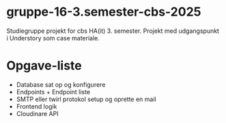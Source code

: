# gruppe-16-3.semester-cbs-2025
Studiegruppe projekt for cbs HA(it) 3. semester. Projekt med udgangspunkt i Understory som case materiale.

# Opgave-liste
- Database sat op og konfigurere
- Endpoints + Endpoint liste
- SMTP eller twirl protokol setup og oprette en mail
- Frontend logik
- Cloudinare API